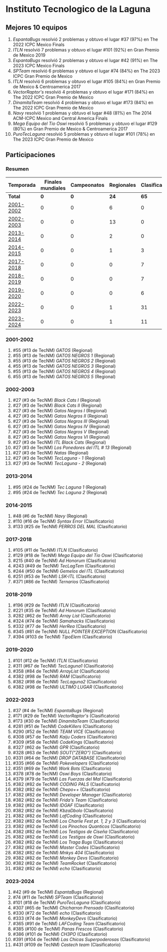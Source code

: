 # Instituto Tecnologico de la Laguna

## Mejores 10 equipos

1. _EspantaBugs_ resolvió 2 problemas y obtuvo el lugar #37 (97%) en The 2022 ICPC Mexico Finals
1. _ITLN_ resolvió 7 problemas y obtuvo el lugar #101 (92%) en Gran Premio de Mexico 2019
1. _EspantaBugs_ resolvió 2 problemas y obtuvo el lugar #42 (91%) en The 2023 ICPC Mexico Finals
1. _SPTeam_ resolvió 6 problemas y obtuvo el lugar #74 (84%) en The 2023 ICPC Gran Premio de Mexico
1. _ITLN_ resolvió 6 problemas y obtuvo el lugar #105 (84%) en Gran Premio de Mexico & Centroamerica 2017
1. _VectorRaptor's_ resolvió 4 problemas y obtuvo el lugar #171 (84%) en The 2022 ICPC Gran Premio de Mexico
1. _DinamitaTeam_ resolvió 4 problemas y obtuvo el lugar #173 (84%) en The 2022 ICPC Gran Premio de Mexico
1. _Navy_ resolvió 1 problemas y obtuvo el lugar #48 (81%) en The 2014 ACM-ICPC Mexico and Central America Finals
1. _Mega Equipo del Tio Oswi_ resolvió 5 problemas y obtuvo el lugar #129 (80%) en Gran Premio de Mexico & Centroamerica 2017
1. _PuroTecLaguna_ resolvió 5 problemas y obtuvo el lugar #101 (78%) en The 2023 ICPC Gran Premio de Mexico

## Participaciones

### Resumen

| Temporada | Finales mundiales | Campeonatos | Regionales | Clasificatorios | Equipos |
| --- | --- | --- | --- | --- | --- |
| **Total** | **0** | **0** | **24** | **65** | **86** |
| [2001-2002](#2001-2002) | 0 | 0 | 6 | 0 | 6 |
| [2002-2003](#2002-2003) | 0 | 0 | 13 | 0 | 13 |
| [2013-2014](#2013-2014) | 0 | 0 | 2 | 0 | 2 |
| [2014-2015](#2014-2015) | 0 | 0 | 1 | 3 | 3 |
| [2017-2018](#2017-2018) | 0 | 0 | 0 | 7 | 7 |
| [2018-2019](#2018-2019) | 0 | 0 | 0 | 7 | 7 |
| [2019-2020](#2019-2020) | 0 | 0 | 0 | 6 | 6 |
| [2022-2023](#2022-2023) | 0 | 0 | 1 | 31 | 31 |
| [2023-2024](#2023-2024) | 0 | 0 | 1 | 11 | 11 |

### 2001-2002

1. #55 (#13 de TecNM) _GATOS_ (Regional)
1. #55 (#13 de TecNM) _GATOS NEGROS 1_ (Regional)
1. #55 (#13 de TecNM) _GATOS NEGROS 2_ (Regional)
1. #55 (#13 de TecNM) _GATOS NEGROS 3_ (Regional)
1. #55 (#13 de TecNM) _GATOS NEGROS 4_ (Regional)
1. #55 (#13 de TecNM) _GATOS NEGROS 5_ (Regional)

### 2002-2003

1. #27 (#3 de TecNM) _Black Cats I_ (Regional)
1. #27 (#3 de TecNM) _Black Cats II_ (Regional)
1. #27 (#3 de TecNM) _Gatos Negros I_ (Regional)
1. #27 (#3 de TecNM) _Gatos Negros II_ (Regional)
1. #27 (#3 de TecNM) _Gatos Negros III_ (Regional)
1. #27 (#3 de TecNM) _Gatos Negros IV_ (Regional)
1. #27 (#3 de TecNM) _Gatos Negros V_ (Regional)
1. #27 (#3 de TecNM) _Gatos Negros VI_ (Regional)
1. #27 (#3 de TecNM) _ITL Black Cats_ (Regional)
1. #27 (#3 de TecNM) _Los Ponedores del ITL # 13_ (Regional)
1. #27 (#3 de TecNM) _Natas_ (Regional)
1. #27 (#3 de TecNM) _TecLaguna - 1_ (Regional)
1. #27 (#3 de TecNM) _TecLaguna - 2_ (Regional)

### 2013-2014

1. #95 (#24 de TecNM) _Tec Laguna 1_ (Regional)
1. #95 (#24 de TecNM) _Tec Laguna 2_ (Regional)

### 2014-2015

1. #48 (#6 de TecNM) _Navy_ (Regional)
1. #110 (#16 de TecNM) _Syntax Error_ (Clasificatorio)
1. #133 (#25 de TecNM) _PERROS DEL MAL_ (Clasificatorio)

### 2017-2018

1. #105 (#11 de TecNM) _ITLN_ (Clasificatorio)
1. #129 (#18 de TecNM) _Mega Equipo del Tio Oswi_ (Clasificatorio)
1. #215 (#40 de TecNM) _Ad Honorum_ (Clasificatorio)
1. #243 (#49 de TecNM) _TecLagTem_ (Clasificatorio)
1. #244 (#50 de TecNM) _Gemelos del ITL_ (Clasificatorio)
1. #251 (#53 de TecNM) _LSK-ITL_ (Clasificatorio)
1. #371 (#86 de TecNM) _Ternarios_ (Clasificatorio)

### 2018-2019

1. #196 (#29 de TecNM) _ITLN_ (Clasificatorio)
1. #221 (#35 de TecNM) _Ad Honorum_ (Clasificatorio)
1. #282 (#62 de TecNM) _Array List_ (Clasificatorio)
1. #324 (#74 de TecNM) _Samahacks_ (Clasificatorio)
1. #332 (#77 de TecNM) _HerRea_ (Clasificatorio)
1. #345 (#81 de TecNM) _NULL POINTER EXCEPTION_ (Clasificatorio)
1. #394 (#103 de TecNM) _TipoElem_ (Clasificatorio)

### 2019-2020

1. #101 (#12 de TecNM) _ITLN_ (Clasificatorio)
1. #311 (#67 de TecNM) _TecLaguna1_ (Clasificatorio)
1. #358 (#84 de TecNM) _ArrayList_ (Clasificatorio)
1. #382 (#98 de TecNM) _RAM_ (Clasificatorio)
1. #382 (#98 de TecNM) _TecLaguna2_ (Clasificatorio)
1. #382 (#98 de TecNM) _ULTIMO LUGAR_ (Clasificatorio)

### 2022-2023

1. #37 (#4 de TecNM) _EspantaBugs_ (Regional)
1. #171 (#29 de TecNM) _VectorRaptor's_ (Clasificatorio)
1. #173 (#30 de TecNM) _DinamitaTeam_ (Clasificatorio)
1. #281 (#51 de TecNM) _CodeKillers_ (Clasificatorio)
1. #290 (#52 de TecNM) _TEAM VICE_ (Clasificatorio)
1. #308 (#57 de TecNM) _Kaiju Coders_ (Clasificatorio)
1. #309 (#58 de TecNM) _CodeKings_ (Clasificatorio)
1. #327 (#62 de TecNM) _GPR_ (Clasificatorio)
1. #328 (#63 de TecNM) _SOUT("ZERO")_ (Clasificatorio)
1. #331 (#64 de TecNM) _DROP DATABASE_ (Clasificatorio)
1. #335 (#66 de TecNM) _Pokevelopers_ (Clasificatorio)
1. #351 (#69 de TecNM) _Work Bots_ (Clasificatorio)
1. #378 (#78 de TecNM) _Oswi Boys_ (Clasificatorio)
1. #379 (#79 de TecNM) _Las Fuerzas del Mal_ (Clasificatorio)
1. #382 (#82 de TecNM) _CODING PALS_ (Clasificatorio)
1. #382 (#82 de TecNM) _Chepo++_ (Clasificatorio)
1. #382 (#82 de TecNM) _Developer Manager_ (Clasificatorio)
1. #382 (#82 de TecNM) _Frida's Team_ (Clasificatorio)
1. #382 (#82 de TecNM) _IDGAF_ (Clasificatorio)
1. #382 (#82 de TecNM) _KbzaDbolo_ (Clasificatorio)
1. #382 (#82 de TecNM) _LafCoding_ (Clasificatorio)
1. #382 (#82 de TecNM) _Los Charlie Fest pt. 1, 2 y 3_ (Clasificatorio)
1. #382 (#82 de TecNM) _Los Pinochos Quanticos_ (Clasificatorio)
1. #382 (#82 de TecNM) _Los Testigos de Ciseña_ (Clasificatorio)
1. #382 (#82 de TecNM) _Los Testigos de Oswi_ (Clasificatorio)
1. #382 (#82 de TecNM) _Los Traga Bugs_ (Clasificatorio)
1. #382 (#82 de TecNM) _Master Codes_ (Clasificatorio)
1. #382 (#82 de TecNM) _Mnkys 404_ (Clasificatorio)
1. #382 (#82 de TecNM) _Monkey Devs_ (Clasificatorio)
1. #382 (#82 de TecNM) _TeamRocket_ (Clasificatorio)
1. #382 (#82 de TecNM) _echo_ (Clasificatorio)

### 2023-2024

1. #42 (#9 de TecNM) _EspantaBugs_ (Regional)
1. #74 (#11 de TecNM) _SPTeam_ (Clasificatorio)
1. #101 (#18 de TecNM) _PuroTecLaguna_ (Clasificatorio)
1. #307 (#65 de TecNM) _Chicharron Prensado_ (Clasificatorio)
1. #330 (#72 de TecNM) _echo_ (Clasificatorio)
1. #333 (#74 de TecNM) _MonkeyDevs_ (Clasificatorio)
1. #365 (#91 de TecNM) _LAFCoding Team_ (Clasificatorio)
1. #385 (#100 de TecNM) _Panas Frescos_ (Clasificatorio)
1. #386 (#101 de TecNM) _CH3PO_ (Clasificatorio)
1. #391 (#104 de TecNM) _Las Chicas Superpoderosas_ (Clasificatorio)
1. #431 (#109 de TecNM) _Castech team_ (Clasificatorio)



